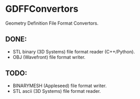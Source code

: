 # GDFFConvertors
Geometry Definition File Format Convertors.

## DONE:
* STL binary (3D Systems) file format reader (C++/Python).
* OBJ (Wavefront) file format writer.

## TODO:
* BINARYMESH (Appleseed) file format writer.
* STL ascii (3D Systems) file format reader. 




